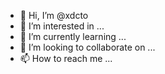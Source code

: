 - 👋 Hi, I’m @xdcto
- 👀 I’m interested in ...
- 🌱 I’m currently learning ...
- 💞️ I’m looking to collaborate on ...
- 📫 How to reach me ...

<!---
xdcto/xdcto is a ✨ special ✨ repository because its `README.md` (this file) appears on your GitHub profile.
You can click the Preview link to take a look at your changes.
--->
